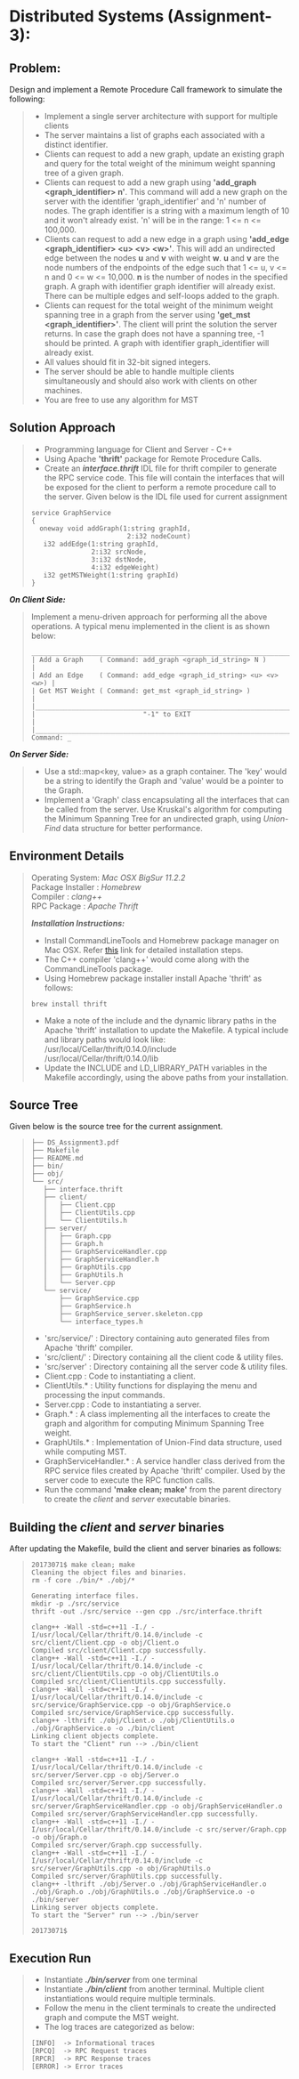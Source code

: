 
# Distributed Systems (Assignment-3):

## Problem:
Design and implement a Remote Procedure Call framework to simulate the following:
>- Implement a single server architecture with support for multiple clients
>- The server maintains a list of graphs each associated with a distinct identifier.
>- Clients can request to add a new graph, update an existing graph and query for the total weight of the minimum weight spanning tree of a given graph.
>- Clients can request to add a new graph using **'add_graph <graph_identifier\> n'**. This command will add a new graph on the server with the identifier 'graph_identifier' and 'n' number of nodes. The graph identifier is a string with a maximum length of 10 and it won't already exist. 'n' will be in the range: 1 <= n <= 100,000.
>- Clients can request to add a new edge in a graph using **'add_edge <graph_identifier\> <u\> <v\> <w\>'**. This will add an undirected edge between the nodes **u** and **v** with weight **w**. **u** and **v** are the node numbers of the endpoints of the edge such that 1 <= u, v <= n and 0 <= w <= 10,000. **n** is the number of nodes in the specified graph. A graph with identifier graph identifier will already exist. There can be multiple edges and self-loops added to the graph.
>- Clients can request for the total weight of the minimum weight spanning tree in a graph from the
server using **'get_mst <graph_identifier\>'**. The client will print the solution the server returns. In case the graph does not have a spanning tree, -1 should be printed. A graph with identifier graph_identifier will already exist.
>- All values should fit in 32-bit signed integers.
>- The server should be able to handle multiple clients simultaneously and should also work with clients on other machines.
>- You are free to use any algorithm for MST

## Solution Approach
>- Programming language for Client and Server - C++
>- Using Apache **'thrift'** package for Remote Procedure Calls.
>- Create an _**interface.thrift**_ IDL file for thrift compiler to generate the RPC service code. This file will contain the interfaces that will be exposed for the client to perform a remote procedure call to the server. Given below is the IDL file used for current assignment
>```
>service GraphService
>{
>   oneway void addGraph(1:string graphId,
>                         2:i32 nodeCount)
>    i32 addEdge(1:string graphId,
>                2:i32 srcNode,
>                3:i32 dstNode,
>                4:i32 edgeWeight)
>    i32 getMSTWeight(1:string graphId)
>}
>```
_**On Client Side:**_  
> Implement a menu-driven approach for performing all the above operations. A typical menu implemented in the client is as shown below:
>```
> ___________________________________________________________________
>| Add a Graph    ( Command: add_graph <graph_id_string> N )         |
>| Add an Edge    ( Command: add_edge <graph_id_string> <u> <v> <w>) |
>| Get MST Weight ( Command: get_mst <graph_id_string> )             |
>|___________________________________________________________________|
>|                           "-1" to EXIT                            |
>|___________________________________________________________________|
>Command: _
>```
_**On Server Side:**_  
>- Use a std::map<key, value> as a graph container. The 'key' would be a string to identify the Graph and 'value' would be a pointer to the Graph.  
>- Implement a 'Graph' class encapsulating all the interfaces that can be called from the server. Use Kruskal's algorithm for computing the Minimum Spanning Tree for an undirected graph, using _Union-Find_ data structure for better performance.  

## Environment Details
> Operating System:  _Mac OSX BigSur 11.2.2_  
> Package Installer : _Homebrew_  
> Compiler : _clang++_  
> RPC Package : _Apache Thrift_     
>
> **_Installation Instructions:_**  
>- Install CommandLineTools and Homebrew package manager on Mac OSX. Refer [this](https://www.datacamp.com/community/tutorials/homebrew-install-use) link for detailed installation steps.  
>- The C++ compiler 'clang++' would come along with the CommandLineTools package.  
>- Using Homebrew package installer install Apache 'thrift' as follows:  
>```
> brew install thrift
>```
>- Make a note of the include and the dynamic library paths in the Apache 'thrift' installation to update the Makefile. A typical include and library paths would look like:  
/usr/local/Cellar/thrift/0.14.0/include  
/usr/local/Cellar/thrift/0.14.0/lib  
>- Update the INCLUDE and LD_LIBRARY_PATH variables in the Makefile accordingly, using the above paths from your installation.

## Source Tree
Given below is the source tree for the current assignment.
>```
>├── DS_Assignment3.pdf
>├── Makefile
>├── README.md
>├── bin/
>├── obj/
>└── src/
>    ├── interface.thrift
>    ├── client/
>    │   ├── Client.cpp
>    │   ├── ClientUtils.cpp
>    │   └── ClientUtils.h
>    ├── server/
>    │   ├── Graph.cpp
>    │   ├── Graph.h
>    │   ├── GraphServiceHandler.cpp
>    │   ├── GraphServiceHandler.h
>    │   ├── GraphUtils.cpp
>    │   ├── GraphUtils.h
>    │   └── Server.cpp
>    └── service/
>        ├── GraphService.cpp
>        ├── GraphService.h
>        ├── GraphService_server.skeleton.cpp
>        └── interface_types.h
>```
>- 'src/service/' : Directory containing auto generated files from Apache 'thrift' compiler.
>- 'src/client/' : Directory containing all the client code & utility files.
>- 'src/server' : Directory containing all the server code & utility files.
>- Client.cpp : Code to instantiating a client.
>- ClientUtils.* : Utility functions for displaying the menu and processing the input commands.
>- Server.cpp : Code to instantiating a server.
>- Graph.* : A class implementing all the interfaces to create the graph and algorithm for computing Minimum Spanning Tree weight.
>- GraphUtils.* : Implementation of Union-Find data structure, used while computing MST.
>- GraphServiceHandler.* : A service handler class derived from the RPC service files created by Apache 'thrift' compiler. Used by the server code to execute the RPC function calls.
>- Run the command **'make clean; make'** from the parent directory to create the _client_ and _server_ executable binaries.


## Building the _client_ and _server_ binaries
After updating the Makefile, build the client and server binaries as follows:
>```
>20173071$ make clean; make
>Cleaning the object files and binaries.
>rm -f core ./bin/* ./obj/*
>
>Generating interface files.
>mkdir -p ./src/service
>thrift -out ./src/service --gen cpp ./src/interface.thrift
>
>clang++ -Wall -std=c++11 -I./ -I/usr/local/Cellar/thrift/0.14.0/include -c src/client/Client.cpp -o obj/Client.o
>Compiled src/client/Client.cpp successfully.
>clang++ -Wall -std=c++11 -I./ -I/usr/local/Cellar/thrift/0.14.0/include -c src/client/ClientUtils.cpp -o obj/ClientUtils.o
>Compiled src/client/ClientUtils.cpp successfully.
>clang++ -Wall -std=c++11 -I./ -I/usr/local/Cellar/thrift/0.14.0/include -c src/service/GraphService.cpp -o obj/GraphService.o
>Compiled src/service/GraphService.cpp successfully.
>clang++ -lthrift ./obj/Client.o ./obj/ClientUtils.o ./obj/GraphService.o -o ./bin/client
>Linking client objects complete.
>To start the "Client" run --> ./bin/client
>```
>```
>clang++ -Wall -std=c++11 -I./ -I/usr/local/Cellar/thrift/0.14.0/include -c src/server/Server.cpp -o obj/Server.o
>Compiled src/server/Server.cpp successfully.
>clang++ -Wall -std=c++11 -I./ -I/usr/local/Cellar/thrift/0.14.0/include -c src/server/GraphServiceHandler.cpp -o obj/GraphServiceHandler.o
>Compiled src/server/GraphServiceHandler.cpp successfully.
>clang++ -Wall -std=c++11 -I./ -I/usr/local/Cellar/thrift/0.14.0/include -c src/server/Graph.cpp -o obj/Graph.o
>Compiled src/server/Graph.cpp successfully.
>clang++ -Wall -std=c++11 -I./ -I/usr/local/Cellar/thrift/0.14.0/include -c src/server/GraphUtils.cpp -o obj/GraphUtils.o
>Compiled src/server/GraphUtils.cpp successfully.
>clang++ -lthrift ./obj/Server.o ./obj/GraphServiceHandler.o ./obj/Graph.o ./obj/GraphUtils.o ./obj/GraphService.o -o ./bin/server
>Linking server objects complete.
>To start the "Server" run --> ./bin/server
>
>20173071$
> ```


## Execution Run
>- Instantiate **_./bin/server_** from one terminal
>- Instantiate **_./bin/client_** from another terminal. Multiple client instantiations would require multiple terminals.
>- Follow the menu in the client terminals to create the undirected graph and compute the MST weight.
>- The log traces are categorized as below:
>```
> [INFO]  -> Informational traces
> [RPCQ]  -> RPC Request traces
> [RPCR]  -> RPC Response traces
> [ERROR] -> Error traces
>```
